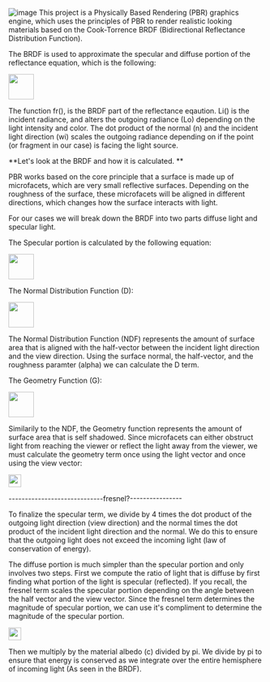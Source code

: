 ![image](https://github.com/user-attachments/assets/2487d8aa-be19-48bf-8af3-130bdca4ac52)
This project is a Physically Based Rendering (PBR) graphics engine, which uses the principles of PBR to render realistic looking materials based on the Cook-Torrence BRDF (Bidirectional Reflectance Distribution Function). 

The BRDF is used to approximate the specular and diffuse portion of the reflectance equation, which is the following: <br/>

<img  src = "https://github.com/user-attachments/assets/bfdfce54-9964-46cc-91cd-63f23084aa3e" height = "50px" width = "auto"/>


The function fr(), is the BRDF part of the reflectance eqaution. Li() is the incident radiance, and alters the outgoing radiance (Lo) depending on the light intensity and color. The dot product of the normal (n) and the incident light direction (wi) scales the outgoing radiance depending on if the point (or fragment in our case) is facing the light source.


**Let's look at the BRDF and how it is calculated. **

PBR works based on the core principle that a surface is made up of microfacets, which are very small reflective surfaces. Depending on the roughness of the surface, these microfacets will be aligned in different directions, which changes how the surface interacts with light.

For our cases we will break down the BRDF into two parts diffuse light and specular light.

The Specular portion is calculated by the following equation: <br/>

<img  src = "https://github.com/user-attachments/assets/0a21ffb4-076a-43d7-9670-40fdd7585f11" height = "50px" width = "auto"/>


The Normal Distribution Function (D):<br/>

<img  src = "https://github.com/user-attachments/assets/146f2fcc-be42-430c-85ca-c1997485158f" height = "50px" width = "auto"/>


The Normal Distribution Function (NDF) represents the amount of surface area that is aligned with the half-vector between the incident light direction and the view direction. Using the surface normal, the half-vector, and the roughness paramter (alpha) we can calculate the D term. 

The Geometry Function (G):<br/>

<img  src = "https://github.com/user-attachments/assets/35ad338f-1b4d-4e61-8cee-c5360fff71d9" height = "50px" width = "auto"/>


Similarily to the NDF, the Geometry function represents the amount of surface area that is self shadowed. Since microfacets can either obstruct light from reaching the viewer or reflect the light away from the viewer, we must calculate the geometry term once using the light vector and once using the view vector:<br/>

<img  src = "https://github.com/user-attachments/assets/686105c7-72d9-4592-9572-3e4b8507d53f" height = "25px" width = "auto"/>


-----------------------------fresnel?----------------

To finalize the specular term, we divide by 4 times the dot product of the outgoing light direction (view direction) and the normal times the dot product of the incident light direction and the normal. We do this to ensure that the outgoing light does not exceed the incoming light (law of conservation of energy).

The diffuse portion is much simpler than the specular portion and only involves two steps.
First we compute the ratio of light that is diffuse by first finding what portion of the light is specular (reflected). If you recall, the fresnel term scales the specular portion depending on the angle between the half vector and the view vector. Since the fresnel term determines the magnitude of specular portion, we can use it's compliment to determine the magnitude of the specular portion.

<img src = "https://github.com/user-attachments/assets/42c451e5-30cb-4212-ac9a-f54a06515430" height = "25px" width = "auto"/>

Then we multiply by the material albedo (c) divided by pi. We divide by pi to ensure that energy is conserved as we integrate over the entire hemisphere of incoming light (As seen in the BRDF).


